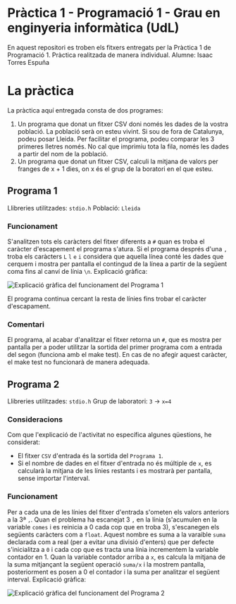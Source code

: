 # Pràctica 1 - Programació 1 - Grau en enginyeria informàtica (UdL)

En aquest repositori es troben els fitxers entregats per la Pràctica 1 de Programació 1.
Pràctica realitzada de manera individual. Alumne: Isaac Torres Espuña

# La pràctica

La pràctica aquí entregada consta de dos programes:

 1. Un programa que donat un fitxer CSV doni només les dades de la vostra població. La població serà on esteu vivint. Si sou de fora de Catalunya, podeu posar Lleida. Per facilitar el programa, podeu comparar les 3 primeres lletres només. No cal que imprimiu tota la fila, només les dades a partir del nom de la població.
 2. Un programa que donat un fitxer CSV, calculi la mitjana de valors per franges de x + 1 dies, on x és el grup de la boratori en el que esteu.

## Programa 1

Llibreries utilitzades: `stdio.h` 
Població: `Lleida `
### Funcionament
S'analitzen tots els caràcters del fitxer diferents a `#` quan es troba el caràcter d'escapement el programa s'atura.
Si el programa després d'una `, ` troba els caràcters `L`  `l` `e` `i` considera que aquella línea conté les dades que cerquem i mostra per pantalla el contingud de la línea a partir de la següent coma fins al canví de línia `\n`.
Explicació gràfica:

![Explicació gràfica del funcionament del Programa 1](https://i.ibb.co/TgXGJQ5/Practica-Imatge1.png)

El programa continua cercant la resta de línies fins trobar el caràcter d'escapament.
### Comentari
El programa, al acabar d'analitzar el fitxer retorna un `#`, que es mostra per pantalla per a poder utilitzar la sortida del primer programa com a entrada del segon (funciona amb el make test). En cas de no afegir aquest caràcter, el make test no funcionarà de manera adequada.
## Programa 2
Llibreries utilitzades: `stdio.h`
Grup de laboratori: `3` → `x=4`

### Consideracions
Com que l'explicació de l'activitat no específica algunes qüestions, he considerat:

 - El fitxer `CSV` d'entrada és la sortida del `Programa 1`.
 - Si el nombre de dades en el fitxer d'entrada no és múltiple de `x`, es calcularà la mitjana de les línies restants i es mostrarà per pantalla, sense importar l'interval.

### Funcionament
Per a cada una de les línies del fitxer d'entrada s'ometen els valors anteriors a la 3ª `,`.
Quan el problema ha escanejat 3 `,` en la línia (s'acumulen en la variable `comes` i es reinicia a 0 cada cop que en troba 3),  s'escanegen els següents caràcters com a `float`.  Aquest nombre es suma a la varaible `suma` declarada com a real (per a evitar una divisió d'enters) que per defecte s'inicialitza a `0` i cada cop que es tracta una línia incrementem la variable contador en 1. 
Quan la variable contador arriba a `x`, es calcula la mitjana de la suma mitjançant la següent operació `suma/x` i la mostrem pantalla, posteriorment es posen a 0 el contador i la suma per analitzar el següent interval.
Explicació gràfica:

![Explicació gràfica del funcionament del Programa 2](https://i.ibb.co/pJ47NFx/Practica-Imatge2.png)



